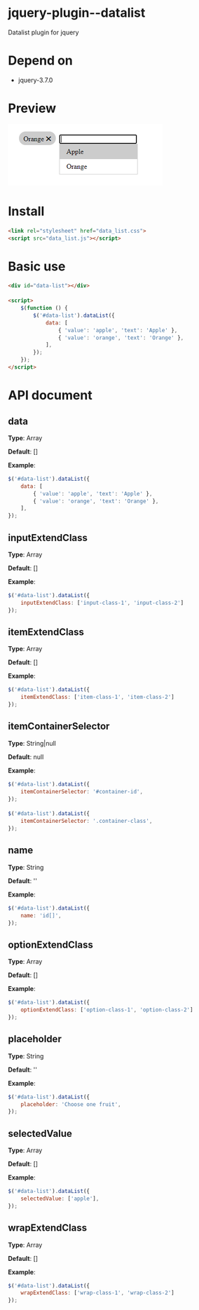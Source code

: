 # jquery-plugin--datalist
Datalist plugin for jquery

# Depend on
- jquery-3.7.0

# Preview
![Preview 001](./images/preview-001.png)

# Install
```html
<link rel="stylesheet" href="data_list.css">
<script src="data_list.js"></script>
```

# Basic use
```html
<div id="data-list"></div>

<script>
    $(function () {
        $('#data-list').dataList({
            data: [
                { 'value': 'apple', 'text': 'Apple' },
                { 'value': 'orange', 'text': 'Orange' },
            ],
        });
    });
</script>
```

# API document
## data
**Type**: Array

**Default**: []

**Example**:
```js
$('#data-list').dataList({
    data: [
        { 'value': 'apple', 'text': 'Apple' },
        { 'value': 'orange', 'text': 'Orange' },
    ],
});
```
## inputExtendClass
**Type**: Array

**Default**: []

**Example**:
```js
$('#data-list').dataList({
    inputExtendClass: ['input-class-1', 'input-class-2']
});
```
## itemExtendClass
**Type**: Array

**Default**: []

**Example**:
```js
$('#data-list').dataList({
    itemExtendClass: ['item-class-1', 'item-class-2']
});
```
## itemContainerSelector
**Type**: String|null

**Default**: null

**Example**:
```js
$('#data-list').dataList({
    itemContainerSelector: '#container-id',
});

$('#data-list').dataList({
    itemContainerSelector: '.container-class',
});
```
## name
**Type**: String

**Default**: ''

**Example**:
```js
$('#data-list').dataList({
    name: 'id[]',
});
```
## optionExtendClass
**Type**: Array

**Default**: []

**Example**:
```js
$('#data-list').dataList({
    optionExtendClass: ['option-class-1', 'option-class-2']
});
```
## placeholder
**Type**: String

**Default**: ''

**Example**:
```js
$('#data-list').dataList({
    placeholder: 'Choose one fruit',
});
```
## selectedValue
**Type**: Array

**Default**: []

**Example**:
```js
$('#data-list').dataList({
    selectedValue: ['apple'],
});
```
## wrapExtendClass
**Type**: Array

**Default**: []

**Example**:
```js
$('#data-list').dataList({
    wrapExtendClass: ['wrap-class-1', 'wrap-class-2']
});
```
